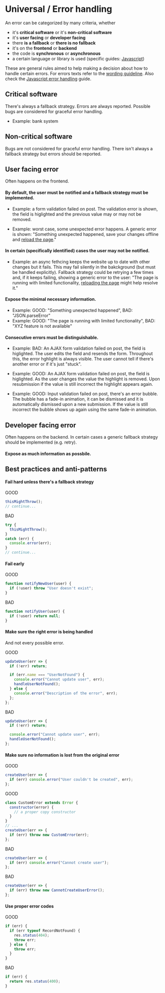 # Universal / Error handling

An error can be categorized by many criteria, whether
- it's **critical software** or it's **non-critical software**
- it's **user facing** or **developer facing**
- there **is a fallback** or **there is no fallback**
- it's on the **frontend** or **backend**
- the code is **synchronous** or **asynchronous**
- a certain language or library is used (specific guides: [Javascript](../js/error-handling.md))

These are general rules aimed to help making a decision about how to handle certain errors. For errors texts refer to the [wording guideline](https://github.com/c-hive/guides/issues/2). Also check the [Javascript error handling](../js/error-handling.md) guide.

## Critical software

There's always a fallback strategy. Errors are always reported. Possible bugs are considered for graceful error handling.

- Example: bank system

## Non-critical software

Bugs are not considered for graceful error handling. There isn't always a fallback strategy but errors should be reported.

## User facing error

Often happens on the frontend.

#### By default, the user must be notified and a fallback strategy must be implemented.

- Example: a form validation failed on post. The validation error is shown, the field is higlighted and the previous value may or may not be removed.

- Example: worst case, some unexpected error happens. A generic error is shown: "Something unexpected happened, save your changes offline and [reload the page](error-handling.md)."

#### In certain (specifically identified) cases the user may not be notified.

- Example: an async fethcing keeps the website up to date with other changes but it fails. This may fail silently in the bakckground (but must be handled explicitly). Fallback strategy could be retrying a few times and, if it keeps failing, showing a generic error to the user: "The page is running with limited functionality, [reloading the page](error-handling.md) might help resolve it."

#### Expose the minimal necessary information.

- Example: GOOD: "Something unexpected happened", BAD: "JSON.parseError"
- Example: GOOD: "The page is running with limited functionality", BAD: "XYZ feature is not available"

#### Consecutive errors must be distinguishable.

- Example: BAD: An AJAX form validation failed on post, the field is higlighted. The user edits the field and resends the form. Throughout this, the error hghlight is always visible. The user cannot tell if there's another error or if it's just "stuck".

- Example: GOOD: An AJAX form validation failed on post, the field is higlighted. As the user changes the value the highlight is removed. Upon resubmission if the value is still incorrect the highlight appears again.

- Example: GOOD: Input validation failed on post, there's an error bubble. The bubble has a fade-in animation, it can be dismissed and it is automatically dismissed upon a new submission. If the value is still incorrect the bubble shows up again using the same fade-in animation.

## Developer facing error

Often happens on the backend. In certain cases a generic fallback strategy should be implemented (e.g. retry).

#### Expose as much information as possbile.

## Best practices and anti-patterns

#### Fail hard unless there's a fallback strategy

GOOD

```js
thisMightThrow();
// continue...
```

BAD

```js
try {
  thisMightThrow();
}
catch (err) {
  console.error(err);
}
// continue...
```

#### Fail early

GOOD

```js
function notifyNewUser(user) {
  if (!user) throw "User doesn't exist";
}
```

BAD

```js
function notifyUser(user) {
  if (!user) return null;
}
```

#### Make sure the right error is being handled

And not every possible error.

GOOD

```js
updateUser(err => {
  if (!err) return;

  if (err.name === "UserNotFound") {
    console.error("Cannot update user", err);
    handleUserNotFound();
  } else {
    console.error("Description of the error", err);
  };
};
```

BAD

```js
updateUser(err => {
  if (!err) return;

  console.error("Cannot update user", err);
  handleUserNotFound();
};
```

#### Make sure no information is lost from the original error

GOOD

```js
createUser(err => {
  if (err) console.error("User couldn't be created", err);
};
```

GOOD

```js
class CustomError extends Error {
  constructor(error) {
    // a proper copy constructor
  }
}
// ...
createUser(err => {
  if (err) throw new CustomError(err);
};
```

BAD

```js
createUser(err => {
  if (err) console.error("Cannot create user");
};
```

BAD

```js
createUser(err => {
  if (err) throw new CannotCreateUserError();
};
```

#### Use proper error codes

GOOD

```js
if (err) {
  if (err typeof RecordNotFound) {
    res.status(404);
    throw err;
  } else {
    throw err;
  }
}
```

BAD

```js
if (err) {
  return res.status(400);
}
```
